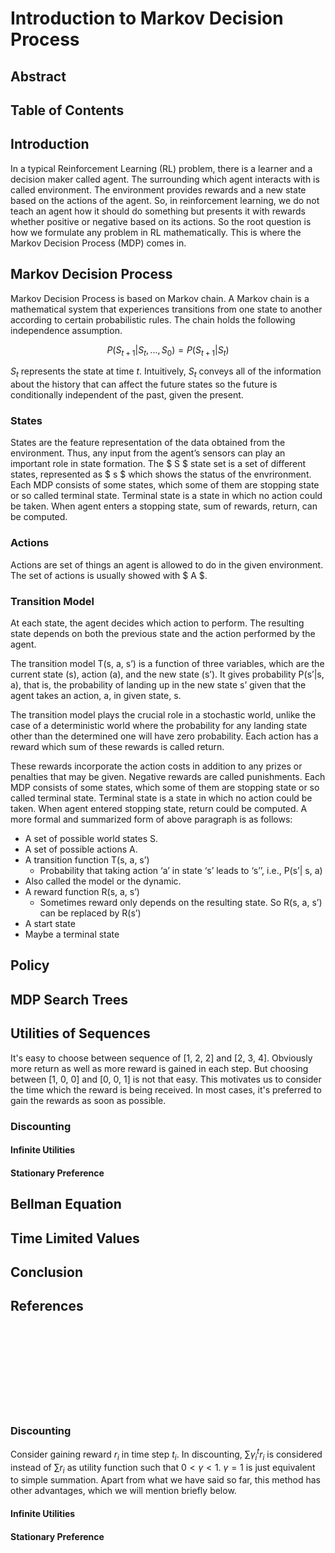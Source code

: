 # Introduction to Markov Decision Process

## Abstract

## Table of Contents

## Introduction

In a typical Reinforcement Learning (RL) problem, there is a learner and a decision maker called agent. The surrounding which agent interacts with is called environment. The environment provides rewards and a new state based on the actions of the agent. So, in reinforcement learning, we do not teach an agent how it should do something but presents it with rewards whether positive or negative based on its actions. So the root question is how we formulate any problem in RL mathematically. This is where the Markov Decision Process (MDP) comes in.

## Markov Decision Process

Markov Decision Process is based on Markov chain. A Markov chain is a mathematical system that experiences transitions from one state to another according to certain probabilistic rules. The chain holds the following independence assumption.

$$ P(S_{t+1}|S_t, ..., S_0)=P(S_{t+1}|S_t) $$

$S_t$ represents the state at time $t$. Intuitively, $S_t$ conveys all of the information about the history that can affect the future states so the future is conditionally independent of the past, given the present.

### States

States are the feature representation of the data obtained from the environment. Thus, any input from the agent’s sensors can play an important role in state formation. The $ S $ state set is a set of different states, represented as $ s $ which shows the status of the envrironment.   Each MDP consists of some states, which some of them are stopping state or so called terminal state. Terminal state is a state in which no action could be taken. When agent enters a stopping state, sum of rewards, return, can be computed.

### Actions

Actions are set of things an agent is allowed to do in the given environment. The set of actions is usually showed with $ A $.

### Transition Model

At each state, the agent decides which action to perform. The resulting state depends on both the previous state and the action performed by the agent. 

The transition model T(s, a, s’) is a function of three variables, which are the current state (s), action (a), and the new state (s’). It gives probability P(s’|s, a), that is, the probability of landing up in the new  state s’ given that the agent takes an action, a, in given state, s.

The transition model plays the crucial role in a stochastic world, unlike the case of a deterministic world where the probability for any landing state other than the determined one will have zero probability.
Each action has a reward which sum of these rewards is called return. 
 
These rewards incorporate the action costs in addition to any prizes or penalties that may be given. Negative rewards are called punishments. Each MDP consists of some states, which some of them are stopping state or so called terminal state. Terminal state is a state in which no action could be taken. When agent entered stopping state, return could be computed.
A more formal and summarized form of above paragraph is as follows:
- A set of possible world states S.
-	A set of possible actions A.
-	A transition function T(s, a, s’) 
    -  Probability that taking action ‘a’ in state ‘s’ leads to ‘s’’, i.e., P(s’| s, a) 
- Also called the model or the dynamic.
- A reward function R(s, a, s’) 
    - Sometimes reward only depends on the resulting state. So R(s, a, s’) can be replaced by R(s’)
- A start state 
- Maybe a terminal state


## Policy

## MDP Search Trees

## Utilities of Sequences

It's easy to choose between sequence of [1, 2, 2] and [2, 3, 4]. Obviously more return as well as more reward is gained in each step. But choosing between [1, 0, 0] and [0, 0, 1] is not that easy. This motivates us to consider the time which the reward is being received. In most cases, it's preferred to gain the rewards as soon as possible.

### Discounting

#### Infinite Utilities

#### Stationary Preference

## Bellman Equation

## Time Limited Values

## Conclusion

## References







<br><br><br><br><br><br><br><br>






### Discounting
Consider gaining reward $r_i$ in time step $t_i$. In discounting, $\sum \gamma^t_i r_i$ is considered instead of $\sum r_i$ as utility function such that $0\lt \gamma \lt 1$. $\gamma=1$ is just equivalent to simple summation. Apart from what we have said so far, this method has other advantages, which we will mention briefly below.

#### Infinite Utilities

#### Stationary Preference

